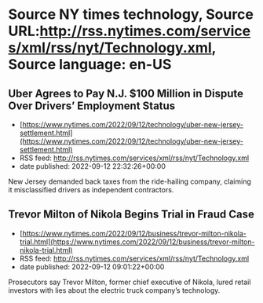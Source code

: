 # Source NY times technology, Source URL:http://rss.nytimes.com/services/xml/rss/nyt/Technology.xml, Source language: en-US

## Uber Agrees to Pay N.J. $100 Million in Dispute Over Drivers’ Employment Status
 - [https://www.nytimes.com/2022/09/12/technology/uber-new-jersey-settlement.html](https://www.nytimes.com/2022/09/12/technology/uber-new-jersey-settlement.html)
 - RSS feed: http://rss.nytimes.com/services/xml/rss/nyt/Technology.xml
 - date published: 2022-09-12 22:32:26+00:00

New Jersey demanded back taxes from the ride-hailing company, claiming it misclassified drivers as independent contractors.

## Trevor Milton of Nikola Begins Trial in Fraud Case
 - [https://www.nytimes.com/2022/09/12/business/trevor-milton-nikola-trial.html](https://www.nytimes.com/2022/09/12/business/trevor-milton-nikola-trial.html)
 - RSS feed: http://rss.nytimes.com/services/xml/rss/nyt/Technology.xml
 - date published: 2022-09-12 09:01:22+00:00

Prosecutors say Trevor Milton, former chief executive of Nikola, lured retail investors with lies about the electric truck company’s technology.

